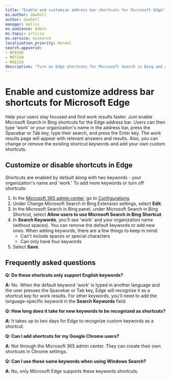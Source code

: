 ```yaml
---
title: "Enable and customize address bar shortcuts for Microsoft Edge"
ms.author: dawholl
author: dawholl
manager: kellis
ms.audience: Admin
ms.topic: article
ms.service: mssearch
localization_priority: Normal
search.appverid:
- BFB160
- MET150
- MOE150
description: "Turn on Edge shortcuts for Microsoft Search in Bing and add custom shortcuts for your organization"
---
```

# Enable and customize address bar shortcuts for Microsoft Edge

Help your users stay focused and find work results faster. Just enable Microsoft Search in Bing shortcuts for the Edge address bar. Users can then type 'work' or your organization's name in the address bar, press the Spacebar or Tab key, type their search, and press the Enter key. The work results page will appear with relevant answers and results. Also, you can change or remove the existing shortcut keywords and add your own custom shortcuts.

## Customize or disable shortcuts in Edge

Shortcuts are enabled by default along with two keywords - your organization's name and 'work.' To add more keywords or turn off shortcuts:

1. In the [Microsoft 365 admin center](https://admin.microsoft.com), go to [Configurations](https://admin.microsoft.com/Adminportal/Home#/MicrosoftSearch/configurations).
2. Under Change Microsoft Search in Bing Extension settings, select **Edit**.
3. In the Microsoft Search in Bing panel, under Microsoft Search in Bing Shortcut, select **Allow users to use Microsoft Search in Bing Shortcut**.
4. In **Search Keywords**, you'll see 'work' and your organization name (without spaces). You can remove the default keywords or add new ones. When adding keywords, there are a few things to keep in mind:
    - Can't include spaces or special characters
    - Can only have four keywords
5. Select **Save**.

## Frequently asked questions

**Q: Do these shortcuts only support English keywords?**

**A:** No. When the default keyword 'work' is typed in another language and the user presses the Spacebar or Tab key, Edge will recognize it as a shortcut key for work results. For other keywords, you'll need to add the language-specific keyword in the **Search Keywords** field.

**Q: How long does it take for new keywords to be recognized as shortcuts?**

**A:**  It takes up to two days for Edge to recognize custom keywords as a shortcut.

**Q: Can I add shortcuts for my Google Chrome users?**

**A**: Not through the Microsoft 365 admin center. They can create their own shortcuts in Chrome settings.

**Q: Can I use these same keywords when using Windows Search?**

**A**: No, only Microsoft Edge supports these keywords shortcuts.

